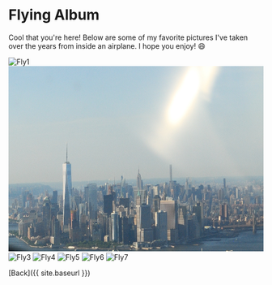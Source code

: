 # Flying Album

Cool that you're here!  Below are some of my favorite pictures I've taken over the years from inside an airplane.  I hope you enjoy! :smile:

<img src="/imgs/flying/fly1.jpg" alt="Fly1" width="650" height="435">
<img src="/imgs/flying/fly2.jpg" alt="Fly2" width="650" height="365">
<img src="/imgs/flying/fly3.jpg" alt="Fly3" width="650" height="435">
<img src="/imgs/flying/fly4.jpg" alt="Fly4" width="650" height="435">
<img src="/imgs/flying/fly5.jpg" alt="Fly5" width="650" height="435">
<img src="/imgs/flying/fly6.jpg" alt="Fly6" width="650" height="433">
<img src="/imgs/flying/fly7.jpg" alt="Fly7" width="650" height="435">

[Back]({{ site.baseurl }})

